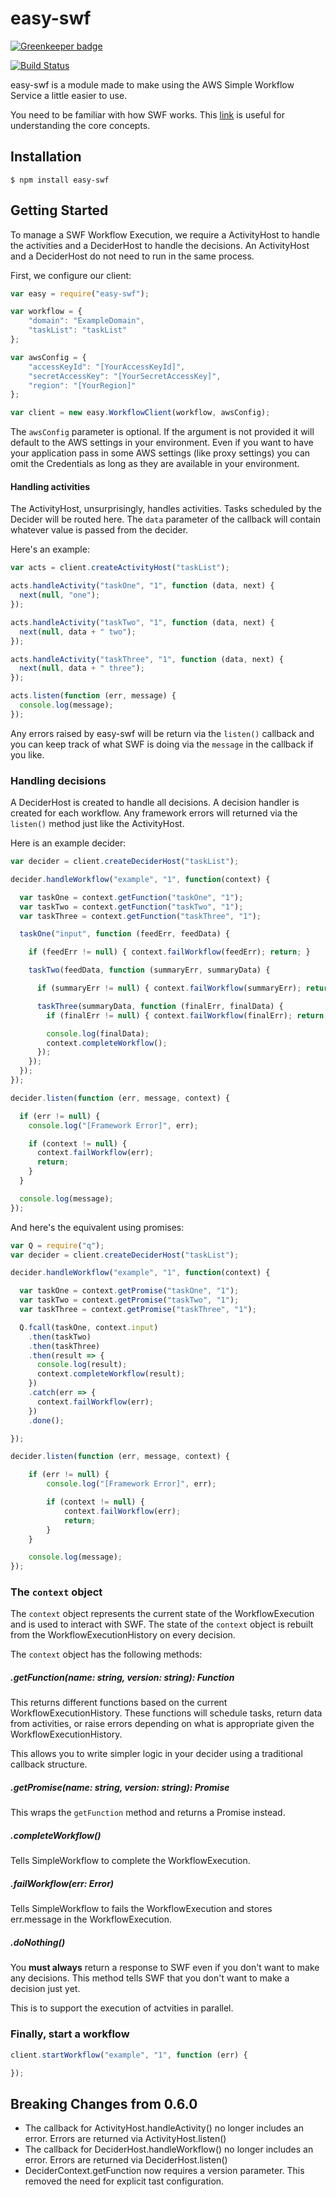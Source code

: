 
# easy-swf

[![Greenkeeper badge](https://badges.greenkeeper.io/midknight41/easy-swf.svg)](https://greenkeeper.io/)

[![Build Status](https://travis-ci.org/midknight41/easy-swf.svg?branch=master)](https://travis-ci.org/midknight41/easy-swf)

easy-swf is a module made to make using the AWS Simple Workflow Service a little easier to use.

You need to be familiar with how SWF works. This [link](http://docs.aws.amazon.com/amazonswf/latest/developerguide/swf-dg-basic.html) is useful for understanding the core concepts.

## Installation

```
$ npm install easy-swf
```

## Getting Started
To manage a SWF Workflow Execution, we require a ActivityHost to handle the activities and a DeciderHost to handle the decisions. An ActivityHost and a DeciderHost do not need to run in the same process.

First, we configure our client:

```js
var easy = require("easy-swf");

var workflow = {
	"domain": "ExampleDomain",
	"taskList": "taskList"
};

var awsConfig = {
	"accessKeyId": "[YourAccessKeyId]",
	"secretAccessKey": "[YourSecretAccessKey]",
	"region": "[YourRegion]"
};

var client = new easy.WorkflowClient(workflow, awsConfig);

```
The ```awsConfig``` parameter is optional. If the argument is not provided it will default to the AWS settings in your environment. Even if you want to have your application pass in some AWS settings (like proxy settings) you can omit the Credentials as long as they are available in your environment.

#### Handling activities
The ActivityHost, unsurprisingly, handles activities. Tasks scheduled by the Decider will be routed here. The ```data``` parameter of the callback will contain whatever value is passed from the decider.

Here's an example:
```js
var acts = client.createActivityHost("taskList");

acts.handleActivity("taskOne", "1", function (data, next) {
  next(null, "one");
});

acts.handleActivity("taskTwo", "1", function (data, next) {
  next(null, data + " two");
});

acts.handleActivity("taskThree", "1", function (data, next) {
  next(null, data + " three");
});

acts.listen(function (err, message) {
  console.log(message);
});

```
Any errors raised by easy-swf will be return via the ```listen()``` callback and you can keep track of what SWF is doing via the ```message``` in the callback if you like.

### Handling decisions

A DeciderHost is created to handle all decisions. A decision handler is created for each workflow. Any framework errors will returned via the ```listen()``` method just like the ActivityHost.

Here is an example decider:
```js
var decider = client.createDeciderHost("taskList");

decider.handleWorkflow("example", "1", function(context) {

  var taskOne = context.getFunction("taskOne", "1");
  var taskTwo = context.getFunction("taskTwo", "1");
  var taskThree = context.getFunction("taskThree", "1");

  taskOne("input", function (feedErr, feedData) {

    if (feedErr != null) { context.failWorkflow(feedErr); return; }

    taskTwo(feedData, function (summaryErr, summaryData) {

      if (summaryErr != null) { context.failWorkflow(summaryErr); return; }

      taskThree(summaryData, function (finalErr, finalData) {
        if (finalErr != null) { context.failWorkflow(finalErr); return; }

        console.log(finalData);
        context.completeWorkflow();
      });
    });
  });
});

decider.listen(function (err, message, context) {

  if (err != null) {
    console.log("[Framework Error]", err);

    if (context != null) {
      context.failWorkflow(err);
      return;
    }
  }

  console.log(message);
});

```
And here's the equivalent using promises:
```js
var Q = require("q");
var decider = client.createDeciderHost("taskList");

decider.handleWorkflow("example", "1", function(context) {

  var taskOne = context.getPromise("taskOne", "1");
  var taskTwo = context.getPromise("taskTwo", "1");
  var taskThree = context.getPromise("taskThree", "1");

  Q.fcall(taskOne, context.input)
    .then(taskTwo)
    .then(taskThree)
    .then(result => {
	  console.log(result);
	  context.completeWorkflow(result);
    })
    .catch(err => {
      context.failWorkflow(err);
    })
    .done();

});

decider.listen(function (err, message, context) {

	if (err != null) {
		console.log("[Framework Error]", err);

		if (context != null) {
			context.failWorkflow(err);
			return;
		}
	}

	console.log(message);
});

```

### The ```context``` object

The ```context``` object represents the current state of the WorkflowExecution and is used to interact with SWF. The state of the ```context``` object is rebuilt from the WorkflowExecutionHistory on every decision.

The ```context``` object has the following methods:

##### .getFunction(name: string, version: string): Function
This returns different functions based on the  current WorkflowExecutionHistory. These functions will schedule tasks, return data from activities, or raise errors depending on what is appropriate given the WorkflowExecutionHistory.

This allows you to write simpler logic in your decider using a traditional callback structure.
##### .getPromise(name: string, version: string): Promise
This wraps the ```getFunction``` method and returns a Promise instead.
##### .completeWorkflow()
Tells SimpleWorkflow to complete the WorkflowExecution.
##### .failWorkflow(err: Error)
Tells SimpleWorkflow to fails the WorkflowExecution and stores err.message in the WorkflowExecution.
##### .doNothing()
You **must always** return a response to SWF even if you don't want to make any decisions. This method tells SWF that you don't want to make a decision just yet.

This is to support the execution of actvities in parallel.

### Finally, start a workflow
```js
client.startWorkflow("example", "1", function (err) {

});

```
## Breaking Changes from 0.6.0

- The callback for ActivityHost.handleActivity() no longer includes an error. Errors are returned via ActivityHost.listen()
- The callback for DeciderHost.handleWorkflow() no longer includes an error. Errors are returned via DeciderHost.listen()
- DeciderContext.getFunction now requires a version parameter. This removed the need for explicit tast configuration.
